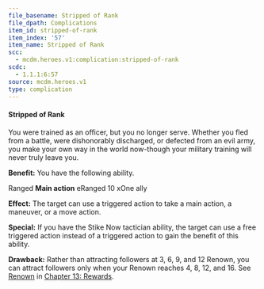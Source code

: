 ```yaml
---
file_basename: Stripped of Rank
file_dpath: Complications
item_id: stripped-of-rank
item_index: '57'
item_name: Stripped of Rank
scc:
  - mcdm.heroes.v1:complication:stripped-of-rank
scdc:
  - 1.1.1:6:57
source: mcdm.heroes.v1
type: complication
---
```


#### Stripped of Rank

You were trained as an officer, but you no longer serve. Whether you fled from a battle, were dishonorably discharged, or defected from an evil army, you make your own way in the world now-though your military training will never truly leave you.

**Benefit:** You have the following ability.

Ranged **Main action** eRanged 10 xOne ally

**Effect:** The target can use a triggered action to take a main action, a maneuver, or a move action.

**Special:** If you have the Stike Now tactician ability, the target can use a free triggered action instead of a triggered action to gain the benefit of this ability.

**Drawback:** Rather than attracting followers at 3, 6, 9, and 12 Renown, you can attract followers only when your Renown reaches 4, 8, 12, and 16. See [Renown](#page-364-6) in [Chapter 13: Rewards](#page-327-1).
